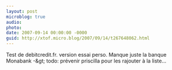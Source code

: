 ```yaml
---
layout: post
microblog: true
audio: 
photo: 
date: 2007-09-14 00:00:00 -0000
guid: http://xtof.micro.blog/2007/09/14/t267648062.html
---
```

Test de debitcredit.fr. version essai perso. Manque juste la banque Monabank -&amp;gt; todo: prévenir priscilla pour les rajouter à la liste...
